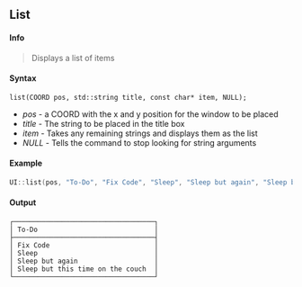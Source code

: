 ## List
#### Info
> Displays a list of items
#### Syntax
`list(COORD pos, std::string title, const char* item, NULL);`

* *pos* - a COORD with the x and y position for the window to be placed
* *title* - The string to be placed in the title box
* *item* - Takes any remaining strings and displays them as the list
* *NULL* - Tells the command to stop looking for string arguments

#### Example
```C++
UI::list(pos, "To-Do", "Fix Code", "Sleep", "Sleep but again", "Sleep but this time on the couch", NULL);
```

#### Output
```
┌───────────────────────────────────┐
│ To-Do                             │
├───────────────────────────────────┤
│ Fix Code                          │
│ Sleep                             │
│ Sleep but again                   │
│ Sleep but this time on the couch  │
└───────────────────────────────────┘
```